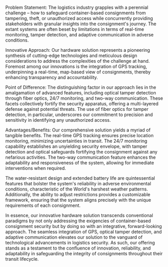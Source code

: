 Problem Statement: The logistics industry grapples with a perennial challenge – how to safeguard container-based consignments from tampering, theft, or unauthorized access while concurrently providing stakeholders with granular insights into the consignment's journey. The extant systems are often beset by limitations in terms of real-time monitoring, tamper detection, and adaptive communication in adverse conditions.

Innovative Approach: Our hardware solution represents a pioneering synthesis of cutting-edge technologies and meticulous design considerations to address the complexities of the challenge at hand. Foremost among our innovations is the integration of GPS tracking, underpinning a real-time, map-based view of consignments, thereby enhancing transparency and accountability.

Point of Difference: The distinguishing factor in our approach lies in the amalgamation of advanced features, including optical tamper detection through fiber optics, 24/7 monitoring, and two-way communication. These facets collectively fortify the security apparatus, offering a multi-layered defense against potential threats. The use of fiber optics for tamper detection, in particular, underscores our commitment to precision and sensitivity in identifying any unauthorized access.

Advantages/Benefits: Our comprehensive solution yields a myriad of tangible benefits. The real-time GPS tracking ensures precise location monitoring, minimizing uncertainties in transit. The 24/7 monitoring capability establishes an unyielding security envelope, with tamper detection and optical safeguards fortifying the consignment against any nefarious activities. The two-way communication feature enhances the adaptability and responsiveness of the system, allowing for immediate interventions when required.

The water-resistant design and extended battery life are quintessential features that bolster the system's reliability in adverse environmental conditions, characteristic of the World's harshest weather patterns. Additionally, the ability to adjust restrictions provides a customizable framework, ensuring that the system aligns precisely with the unique requirements of each consignment.

In essence, our innovative hardware solution transcends conventional paradigms by not only addressing the exigencies of container-based consignment security but by doing so with an integrative, forward-looking approach. The seamless integration of GPS, optical tamper detection, and adaptive communication elevates our solution to the vanguard of technological advancements in logistics security. As such, our offering stands as a testament to the confluence of innovation, reliability, and adaptability in safeguarding the integrity of consignments throughout their transit lifecycle.
